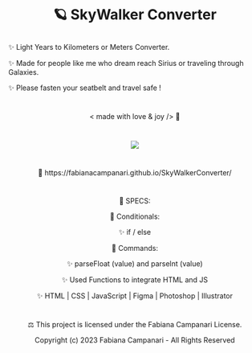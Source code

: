 # <p align="center"> 🪐 SkyWalker Converter </p>

✨ Light Years to Kilometers or Meters Converter. 

✨ Made for people like me who dream reach Sirius or traveling through Galaxies.
 
✨ Please fasten your seatbelt and travel safe ! 

#

 <p align="center"> < made with love & joy /> 🤎 </p>

#

<p align="center">
<img src="https://user-images.githubusercontent.com/113218619/215897659-c8fbe862-80f2-403d-a66c-5751d6d432bb.png" /> </p>

#

<p align="center"> 🚀 https://fabianacampanari.github.io/SkyWalkerConverter/ </p>

#

<p align="center"> 📌 SPECS: </p>

<p align="center"> 💫 Conditionals: </p>

<p align="center"> ✨ if / else </p>

<p align="center"> 💫 Commands: </p>

<p align="center"> ✨ parseFloat (value) and parselnt (value) </p>

<p align="center"> ✨ Used Functions to integrate HTML and JS </p>

<p align="center"> ✨ HTML | CSS | JavaScript | Figma | Photoshop | Illustrator </p>

#


<p align="center"> ⚖︎ This project is licensed under the Fabiana Campanari License. </p>

<p align="center"> Copyright (c) 2023 Fabiana Campanari - All Rights Reserved </p>

 













